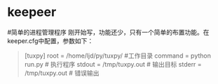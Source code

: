 keepeer
=======

#简单的进程管理程序
刚开始写，功能还少，只有一个简单的布置功能。在keeper.cfg中配置，参数如下：

> [tuxpy]
> root = /home/ljd/py/tuxpy/ \#工作目录
> command = python run.py   \# 执行程序
> stdout = /tmp/tuxpy.out   \# 输出目标
> stderr = /tmp/tuxpy.out   \# 错误输出


